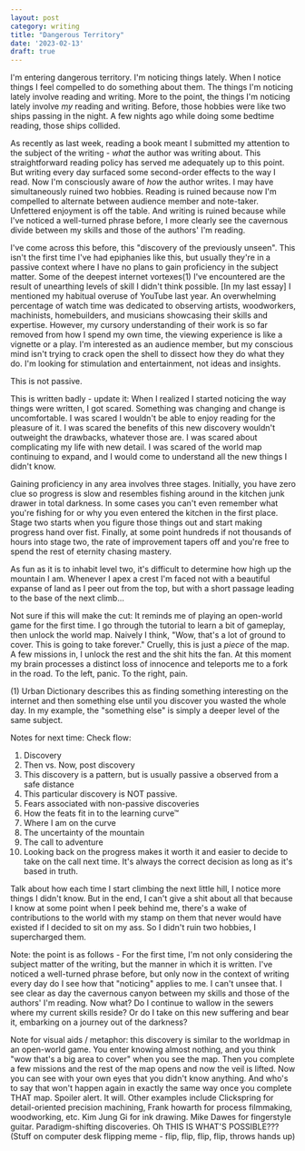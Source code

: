 ```yaml
---
layout: post
category: writing
title: "Dangerous Territory"
date: '2023-02-13'
draft: true
---
```


I'm entering dangerous territory. I'm noticing things lately. When I notice things I feel compelled to do something about them. The things I'm noticing lately involve reading and writing. More to the point, the things I'm noticing lately involve _my_ reading and writing. Before, those hobbies were like two ships passing in the night. A few nights ago while doing some bedtime reading, those ships collided.

As recently as last week, reading a book meant I submitted my attention to the subject of the writing - _what_ the author was writing about. This straightforward reading policy has served me adequately up to this point. But writing every day surfaced some second-order effects to the way I read. Now I'm consciously aware of _how_ the author writes. I may have simultaneously ruined two hobbies. Reading is ruined because now I'm compelled to alternate between audience member and note-taker. Unfettered enjoyment is off the table. And writing is ruined because while I've noticed a well-turned phrase before, I more clearly see the cavernous divide between my skills and those of the authors' I'm reading.


I've come across this before, this "discovery of the previously unseen". This isn't the first time I've had epiphanies like this, but usually they're in a passive context where I have no plans to gain proficiency in the subject matter. Some of the deepest internet vortexes(1) I've encountered are the result of unearthing levels of skill I didn't think possible. [In my last essay] I mentioned my habitual overuse of YouTube last year. An overwhelming percentage of watch time was dedicated to observing artists, woodworkers, machinists, homebuilders, and musicians showcasing their skills and expertise. However, my cursory understanding of their work is so far removed from how I spend my own time, the viewing experience is like a vignette or a play. I'm interested as an audience member, but my conscious mind isn't trying to crack open the shell to dissect how they do what they do. I'm looking for stimulation and entertainment, not ideas and insights.

This is not passive. 

This is written badly - update it: When I realized I started noticing the way things were written, I got scared. Something was changing and change is uncomfortable. I was scared I wouldn't be able to enjoy reading for the pleasure of it. I was scared the benefits of this new discovery wouldn't outweight the drawbacks, whatever those are. I was scared about complicating my life with new detail. I was scared of the world map continuing to expand, and I would come to understand all the new things I didn't know. 

Gaining proficiency in any area involves three stages. Initially, you have zero clue so progress is slow and resembles fishing around in the kitchen junk drawer in total darkness. In some cases you can't even remember what you're fishing for or why you even entered the kitchen in the first place. Stage two starts when you figure those things out and start making progress hand over fist. Finally, at some point hundreds if not thousands of hours into stage two, the rate of improvement tapers off and you're free to spend the rest of eternity chasing mastery.

As fun as it is to inhabit level two, it's difficult to determine how high up the mountain I am. Whenever I apex a crest I'm faced not with a beautiful expanse of land as I peer out from the top, but with a short passage leading to the base of the next climb...


Not sure if this will make the cut:
It reminds me of playing an open-world game for the first time. I go through the tutorial to learn a bit of gameplay, then unlock the world map. Naively I think, "Wow, that's a lot of ground to cover. This is going to take forever." Cruelly, this is just a _piece_ of the map. A few missions in, I unlock the rest and the shit hits the fan. At this moment my brain processes a distinct loss of innocence and teleports me to a fork in the road. To the left, panic. To the right, pain.



(1) Urban Dictionary describes this as finding something interesting on the internet and then something else until you discover you wasted the whole day. In my example, the "something else" is simply a deeper level of the same subject.

Notes for next time: Check flow:
1. Discovery
2. Then vs. Now, post discovery
3. This discovery is a pattern, but is usually passive a observed from a safe distance
4. This particular discovery is NOT passive.
5. Fears associated with non-passive discoveries
6. How the feats fit in to the learning curve™
7. Where I am on the curve
8. The uncertainty of the mountain
9. The call to adventure
10. Looking back on the progress makes it worth it and easier to decide to take on the call next time. It's always the correct decision as long as it's based in truth.

Talk about how each time I start climbing the next little hill, I notice more things I didn't know. But in the end, I can't give a shit about all that because I know at some point when I peek behind me, there's a wake of contributions to the world with my stamp on them that never would have existed if I decided to sit on my ass. So I didn't ruin two hobbies, I supercharged them.






Note: the point is as follows - For the first time, I'm not only considering the subject matter of the writing, but the manner in which it is written. I've noticed a well-turned phrase before, but only now in the context of writing every day do I see how that "noticing" applies to me. I can't unsee that. I see clear as day the cavernous canyon between my skills and those of the authors' I'm reading. Now what? Do I continue to wallow in the sewers where my current skills reside? Or do I take on this new suffering and bear it, embarking on a journey out of the darkness?

Note for visual aids / metaphor: this discovery is similar to the worldmap in an open-world game. You enter knowing almost nothing, and you think "wow that's a big area to cover" when you see the map. Then you complete a few missions and the rest of the map opens and now the veil is lifted. Now you can see with your own eyes that you didn't know anything. And who's to say that won't happen again in exactly the same way once you complete THAT map. Spoiler alert. It will. Other examples include Clickspring for detail-oriented precision machining, Frank howarth for process filmmaking, woodworking, etc. Kim Jung Gi for ink drawing. Mike Dawes for fingerstyle guitar. Paradigm-shifting discoveries. Oh THIS IS WHAT'S POSSIBLE??? (Stuff on computer desk flipping meme - flip, flip, flip, flip, throws hands up) 
